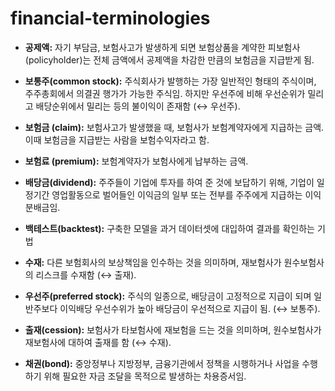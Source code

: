 # financial-terminologies



- **공제액:** 자기 부담금, 보험사고가 발생하게 되면 보험상품을 계약한 피보험사 (policyholder)는 전체 금액에서 공제액을 차감한 만큼의 보험금을 지급받게 됨.



- **보통주(common stock):** 주식회사가 발행하는 가장 일반적인 형태의 주식이며, 주주총회에서 의결권 행가가 가능한 주식임. 하지만 우선주에 비해 우선순위가 밀리고 배당순위에서 밀리는 등의 불이익이 존재함 ($\leftrightarrow$ 우선주).
- **보험금 (claim):** 보험사고가 발생했을 때, 보험사가 보험계약자에게 지급하는 금액. 이때 보험금을 지급받는 사람을 보험수익자라고 함.
- **보험료 (premium):** 보험계약자가 보험사에게 납부하는 금액.

- **배당금(dividend):** 주주들이 기업에 투자를 하여 준 것에 보답하기 위해, 기업이 일정기간 영업활동으로 벌어들인 이익금의 일부 또는 전부를 주주에게 지급하는 이익분배금임.
- **백테스트(backtest):** 구축한 모델을 과거 데이터셋에 대입하여 결과를 확인하는 기법



- **수재:** 다른 보험회사의 보상책임을 인수하는 것을 의미하며, 재보험사가 원수보험사의 리스크를 수재함 ($\leftrightarrow$ 출재).



- **우선주(preferred stock):** 주식의 일종으로, 배당금이 고정적으로 지급이 되며 일반주보다 이익배당 우선수위가 높아 배당금이 우선적으로 지급이 됨. ($\leftrightarrow$ 보통주).



- **출재(cession):** 보험사가 타보험사에 재보험을 드는 것을 의미하며, 원수보험사가 재보험사에 대하여 출재를 함 ($\leftrightarrow$ 수재).

- **채권(bond):** 중앙정부나 지방정부, 금융기관에서 정책을 시행하거나 사업을 수행하기 위해 필요한 자금 조달을 목적으로 발생하는 차용증서임.